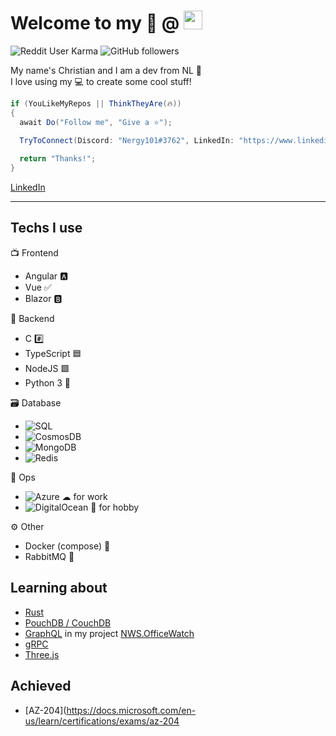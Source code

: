 # Welcome to my 📜 @ <img src="https://github.githubassets.com/images/modules/logos_page/Octocat.png" height="30" width="30">


![Reddit User Karma](https://img.shields.io/reddit/user-karma/combined/Nergy101?style=social)
![GitHub followers](https://img.shields.io/github/followers/Nergy101?label=Follow&style=social) 

My name's Christian and I am a dev from NL 👋   
I love using my 💻 to create some cool stuff!

```cs
if (YouLikeMyRepos || ThinkTheyAre(🔥)) 
{
  await Do("Follow me", "Give a ⭐");
  
  TryToConnect(Discord: "Nergy101#3762", LinkedIn: "https://www.linkedin.com/in/christian-van-dijk-657069134");

  return "Thanks!";
}
```
[LinkedIn](https://www.linkedin.com/in/christian-van-dijk-657069134)
- - -

## Techs I use

📺 Frontend
- Angular 🅰️  
- Vue ✅
- Blazor 🅱️

🚀 Backend
- C #️⃣
- TypeScript 🟦 
- NodeJS 🟩
- Python 3 🐍

🗃️ Database
- ![SQL](https://img.shields.io/badge/-SQL-blueviolet) 
- ![CosmosDB](https://img.shields.io/badge/-CosmosDB-blue) 
- ![MongoDB](https://img.shields.io/badge/-MongoDB-green)
- ![Redis](https://img.shields.io/badge/-Redis-red)

💽 Ops
- ![Azure](https://img.shields.io/badge/-Azure-blue) ☁ for work
- ![DigitalOcean](https://img.shields.io/badge/-DigitalOcean-blue) 🌊 for hobby

⚙ Other
- Docker (compose) 🐳 
- RabbitMQ 🐇

## Learning about
- [Rust](https://www.rust-lang.org)
- [PouchDB / CouchDB](https://pouchdb.com)
- [GraphQL](https://graphql.org) in my project [NWS.OfficeWatch](https://github.com/Nergy101/NWS.OfficeWatch)
- [gRPC](https://grpc.io)
- [Three.js](https://threejs.org)

## Achieved
- [AZ-204](https://docs.microsoft.com/en-us/learn/certifications/exams/az-204
